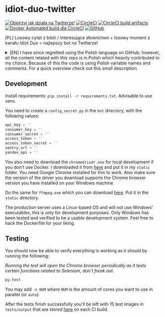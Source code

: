 # idiot-duo-twitter

[![Obejrzyj jak działa na Twitterze!](https://img.shields.io/twitter/url/http/shields.io.svg?style=social)](https://twitter.com/idiot2duo)
[![CircleCI](https://circleci.com/gh/JakubKoralewski/idiotduo-twitter/tree/master.svg?style=svg)](https://circleci.com/gh/JakubKoralewski/idiotduo-twitter/tree/master)
[![CircleCI build artifacts](https://img.shields.io/badge/testowe%20obrazki-z%20CircleCI-blue.svg)](https://jakubkoralewski.github.io/idiotduo-twitter/)
[![Docker Automated build dla CircleCI](https://img.shields.io/docker/automated/jakubkoralewski/circleci-python-chrome-chromedriver-ffmpeg.svg)](https://hub.docker.com/r/jakubkoralewski/circleci-python-chrome-chromedriver-ffmpeg/)
[![GitHub](https://img.shields.io/github/license/mashape/apistatus.svg)](https://github.com/JakubKoralewski/idiotduo-twitter/blob/master/LICENSE)

[PL] Losowy cytat z biblii / interesujące słownictwo + losowy moment z kanału Idiot Duo = najlepszy bot na Twitterze!

<details>
<summary>[EN] I have since regretted using the Polish language on GitHub; however, all the content related with this repo is in Polish which heavily contributed to my choice. Because of this the code is using Polish variable names and comments. For a quick overview check out this small description.</summary>

### English description

This Python app runs on Heroku and posts images with funny quotes on them on Twitter. I am using `Selenium WebDrivers` to get Bible quotes online, `youtube-dl` and `ffmpy` (FFmpeg) to download single frames of videos from our YouTube channel, `PIL (Pillow)` to overlay text on images, `Sentry` to log errors and `pytest` for testing.
Both Twitter APIs and YouTube APIs are leveraged. In case getting the Bible quotes online I also have an offline alternative in [`static/slowo_na_dzis.json`](static/slowo_na_dzis.json) which is a collection of lexical fun facts in Polish.

Checkout my other repos for English content! I was only starting my GitHub career when creating this repo and I should've used English.

</details> 

## Development

Install requirements: `pip install -r requirements.txt`. Advisable to use venv.

You need to create a `config_secret.py` in the `bot` directory, with the following values:
```python
api_key = ''
consumer_key = ''
consumer_secret = ''
access_token = ''
access_token_secret = ''
sentry_url = ''
yandex_api = ''
```

You also need to download the `chromedriver.exe` for local development if you don't use Docker.
I downloaded it from [here](https://chromedriver.chromium.org/downloads) and put it in my `static` folder.
You need Google Chrome installed for this to work. Also make sure the version of the driver you download supports
the Chrome browser version you have installed on your Windows machine.

Do the same for `ffmpeg.exe` which you can download [here](https://www.ffmpeg.org/download.html).
Put it in the `static` directory.

The production server uses a Linux-based OS and will not use Windows' executables, this is only for development purposes. 
Only Windows has been tested and verified to be a usable development system. 
Feel free to hack the Dockerfile for your liking.

## Testing

You should now be able to verify everything is working as it should by running the following:

*Running the test will open the Chrome browser periodically as it tests certain functions related
to Selenium, don't freak out.*

```sh
py.test
```

You may add `-n NUM` where `NUM` is the amount of cores you want to use in parallel (or `auto`).

After the tests finish successfully you'll be left with 15 test images in `tests/output` that
are stored [here](https://jakubkoralewski.github.io/idiotduo-twitter/) on each CI build.

